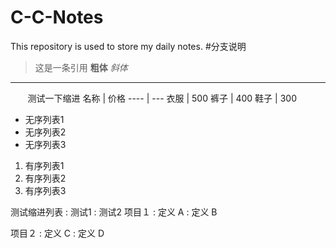 # C-C-Notes
This repository is used to store my daily notes.
#分支说明
>这是一条引用
**粗体** *斜体*

*************
&#160; &#160; &#160; &#160;测试一下缩进
名称 | 价格
---- | ---
衣服 | 500
裤子 | 400
鞋子 | 300

+ 无序列表1
+ 无序列表2
+ 无序列表3

1. 有序列表1
2. 有序列表2
2. 有序列表3

测试缩进列表
: 测试1
: 测试2
项目１
: 定义 A
: 定义 B

项目２
: 定义 C
: 定义 D
